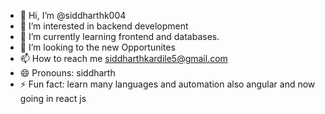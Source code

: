 - 👋 Hi, I’m @siddharthk004
- 👀 I’m interested in backend development
- 🌱 I’m currently learning frontend and databases.
- 💞️ I’m looking to the new Opportunites
- 📫 How to reach me siddharthkardile5@gmail.com
- 😄 Pronouns: siddharth
- ⚡ Fun fact: learn many languages and automation also angular and now going in react js

<!---
siddharthk004/siddharthk004 is a ✨ special ✨ repository because its `README.md` (this file) appears on your GitHub profile.
You can click the Preview link to take a look at your changes.
--->
